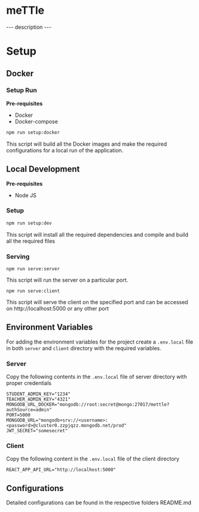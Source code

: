 # meTTle

--- description ---
# Setup
## Docker 
### Setup Run
**Pre-requisites**

- Docker
- Docker-compose
```bash
npm run setup:docker
```
This script will build all the Docker images and make the required configurations for a local run of the application.
## Local Development
**Pre-requisites**

- Node JS
### Setup

```bash
npm run setup:dev
```
This script will install all the required dependencies and compile and build all the required files

### Serving 
```
npm run serve:server
```
This script will run the server on a particular port.

```
npm run serve:client
```
This script will serve the client on the specified port and can be accessed on http://localhost:5000 or any other port

## Environment Variables
For adding the environment variables for the project create a `.env.local` file in both `server` and `client` directory with the required variables.
### Server 
Copy the following contents in the `.env.local` file of server directory with proper credentials
```
STUDENT_ADMIN_KEY="1234"
TEACHER_ADMIN_KEY="4321"
MONGODB_URL_DOCKER="mongodb://root:secret@mongo:27017/mettle?authSource=admin"
PORT=5000
MONGODB_URL="mongodb+srv://<username>:<password>@cluster0.zzpjqzz.mongodb.net/prod"
JWT_SECRET="somesecret"
```
### Client
Copy the following content in the `.env.local` file of the client directory
```
REACT_APP_API_URL="http://localhost:5000"
```
## Configurations

Detailed configurations can be found in the respective folders README.md

